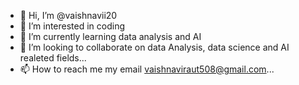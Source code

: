 - 👋 Hi, I’m @vaishnavii20
- 👀 I’m interested in coding
- 🌱 I’m currently learning data analysis and AI
- 💞️ I’m looking to collaborate on data Analysis, data science and AI realeted fields...
- 📫 How to reach me my email vaishnaviraut508@gmail.com...

<!---
vaishnavii20/vaishnavii20 is a ✨ special ✨ repository because its `README.md` (this file) appears on your GitHub profile.
You can click the Preview link to take a look at your changes.
--->
